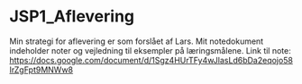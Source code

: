 # JSP1_Aflevering
Min strategi for aflevering er som forslået af Lars. Mit notedokument indeholder noter og vejledning til eksempler på læringsmålene.
Link til note: https://docs.google.com/document/d/1Sgz4HUrTFy4wJlasLd6bDa2eqojo58IrZgFpt9MNWw8
